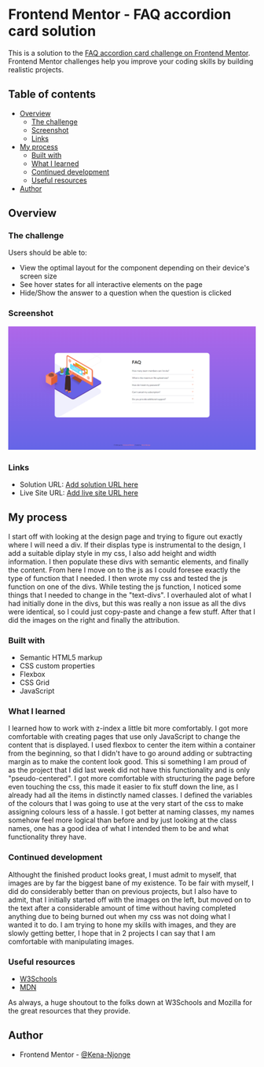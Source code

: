 # Frontend Mentor - FAQ accordion card solution

This is a solution to the [FAQ accordion card challenge on Frontend Mentor](https://www.frontendmentor.io/challenges/faq-accordion-card-XlyjD0Oam). Frontend Mentor challenges help you improve your coding skills by building realistic projects. 

## Table of contents

- [Overview](#overview)
  - [The challenge](#the-challenge)
  - [Screenshot](#screenshot)
  - [Links](#links)
- [My process](#my-process)
  - [Built with](#built-with)
  - [What I learned](#what-i-learned)
  - [Continued development](#continued-development)
  - [Useful resources](#useful-resources)
- [Author](#author)

## Overview

### The challenge

Users should be able to:

- View the optimal layout for the component depending on their device's screen size
- See hover states for all interactive elements on the page
- Hide/Show the answer to a question when the question is clicked

### Screenshot

![](./images/Screenshot.png)

### Links

- Solution URL: [Add solution URL here](https://your-solution-url.com)
- Live Site URL: [Add live site URL here](https://your-live-site-url.com)

## My process

I start off with looking at the design page and trying to figure out exactly where I will need a div. If their displas type is instrumental to the design, I add a suitable diplay style in my css, I also add height and width information. I then populate these divs with semantic elements, and finally the content. From here I move on to the js as I could foresee exactly the type of function that I needed. I then wrote my css and tested the js function on one of the divs. While testing the js function, I noticed some things that I needed to change in the "text-divs". I overhauled alot of what I had initially done in the divs, but this was really a non issue as all the divs were identical, so I could just copy-paste and change a few stuff. After that I did the images on the right and finally the attribution.

### Built with

- Semantic HTML5 markup
- CSS custom properties
- Flexbox
- CSS Grid
- JavaScript


### What I learned

I learned how to work with z-index a little bit more comfortably. I got more comfortable with creating pages that use only JavaScript to change the content that is displayed. I used flexbox to center the item within a container from the beginning, so that I didn't have to go around adding or subtracting margin as to make the content look good. This si something I am proud of as the project that I did last week did not have this functionality and is only "pseudo-centered".  I got more comfortable with structuring the page before even touching the css, this made it easier to fix stuff down the line, as I already had all the items in distinctly named classes. I defined the variables of the colours that I was going to use at the very start of the css to make assigning colours less of a hassle. I got better at naming classes, my names somehow feel more logical than before and by just looking at the class names, one has a good idea of what I intended them to be and what functionality threy have.


### Continued development

Althought the finished product looks great, I must admit to myself, that images are by far the biggest bane of my existence. To be fair with myself, I did do considerably better than on previous projects, but I also have to admit, that I initially started off with the images on the left, but moved on to the text after a considerable amount of time without having completed anything due to being burned out when my css was not doing what I wanted it to do. I am trying to hone my skills with images, and they are slowly getting better, I hope that in 2 projects I can say that I am comfortable with manipulating images.


### Useful resources

- [W3Schools](https://https://www.w3schools.com/) 
- [MDN](https://www.example.com) 

As always, a huge shoutout to the folks down at W3Schools and Mozilla for the great resources that they provide.



## Author
- Frontend Mentor - [@Kena-Njonge](https://www.frontendmentor.io/profile/Kena-Njonge)
